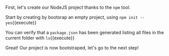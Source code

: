 First, let's create our NodeJS project thanks to the `npm` tool.

Start by creating by bootsrap an empty project, using 
`npm init --yes`{{execute}}

You can verify that a `package.json` has been generated listing all files in the current folder with 
`ls`{{execute}}

Great! Our project is now bootstraped, let's go to the next step!